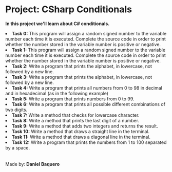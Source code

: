 <html>
    <h1>Project: CSharp Conditionals</h1>
    <p><strong>In this project we'll learn about C# conditionals.</strong></p>
    <body>
        <li><strong>Task 0:</strong> This program will assign a random signed number to the variable number each time it is executed. Complete the source code in order to print whether the number stored in the variable number is positive or negative.</li>
        <li><strong>Task 1:</strong> This program will assign a random signed number to the variable number each time it is executed. Complete the source code in order to print whether the number stored in the variable number is positive or negative.</li>
        <li><strong>Task 2:</strong> Write a program that prints the alphabet, in lowercase, not followed by a new line.</li>
        <li><strong>Task 3:</strong> Write a program that prints the alphabet, in lowercase, not followed by a new line.</li>
        <li><strong>Task 4:</strong> Write a program that prints all numbers from 0 to 98 in decimal and in hexadecimal (as in the following example)</li>
        <li><strong>Task 5:</strong> Write a program that prints numbers from 0 to 99.</li>
        <li><strong>Task 6:</strong> Write a program that prints all possible different combinations of two digits.</li>
        <li><strong>Task 7:</strong> Write a method that checks for lowercase character.</li>
        <li><strong>Task 8:</strong> Write a method that prints the last digit of a number.</li>
        <li><strong>Task 9:</strong> Write a method that adds two integers and returns the result.</li>
        <li><strong>Task 10:</strong> Write a method that draws a straight line in the terminal.</li>
        <li><strong>Task 11:</strong> Write a method that draws a diagonal line in the terminal.</li>
        <li><strong>Task 12:</strong> Write a program that prints the numbers from 1 to 100 separated by a space.</li>
    </body>
    <br>
    <br>
    <footer>
        Made by: <strong>Daniel Baquero</strong>
    </footer> 
</html>